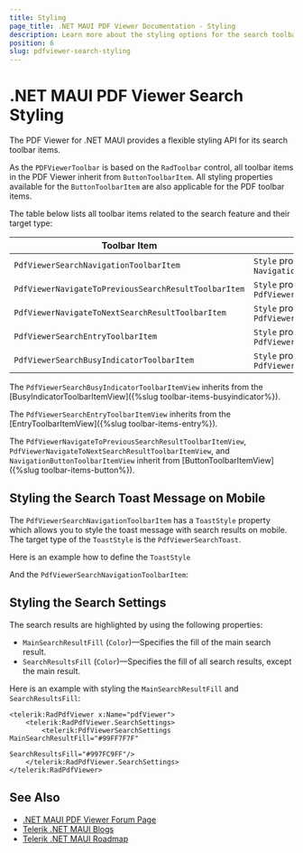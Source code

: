 ```yaml
---
title: Styling
page_title: .NET MAUI PDF Viewer Documentation - Styling
description: Learn more about the styling options for the search toolbar items.
position: 6
slug: pdfviewer-search-styling
---
```


# .NET MAUI PDF Viewer Search Styling

The PDF Viewer for .NET MAUI provides a flexible styling API for its search toolbar items. 

As the `PDFViewerToolbar` is based on the `RadToolbar` control, all toolbar items in the PDF Viewer inherit from `ButtonToolbarItem`. All styling properties available for the `ButtonToolbarItem` are also applicable for the PDF toolbar items. 

The table below lists all toolbar items related to the search feature and their target type:

| Toolbar Item | Target Type |
| ------ | ------ |
| `PdfViewerSearchNavigationToolbarItem` | `Style` property with target type `NavigationButtonToolbarItemView`  |
| `PdfViewerNavigateToPreviousSearchResultToolbarItem` | `Style` property with target type `PdfViewerNavigateToPreviousSearchResultToolbarItemView` |
| `PdfViewerNavigateToNextSearchResultToolbarItem` | `Style` property with target type `PdfViewerNavigateToNextSearchResultToolbarItemView` |
| `PdfViewerSearchEntryToolbarItem` | `Style` property with target type `PdfViewerSearchEntryToolbarItemView` |
| `PdfViewerSearchBusyIndicatorToolbarItem` | `Style` property with target type `PdfViewerSearchBusyIndicatorToolbarItemView` |

The `PdfViewerSearchBusyIndicatorToolbarItemView` inherits from the [BusyIndicatorToolbarItemView]({%slug toolbar-items-busyindicator%}).

The `PdfViewerSearchEntryToolbarItemView` inherits from the [EntryToolbarItemView]({%slug toolbar-items-entry%}).

The `PdfViewerNavigateToPreviousSearchResultToolbarItemView`, `PdfViewerNavigateToNextSearchResultToolbarItemView`, and `NavigationButtonToolbarItemView` inherit from [ButtonToolbarItemView]({%slug toolbar-items-button%}). 

## Styling the Search Toast Message on Mobile

The `PdfViewerSearchNavigationToolbarItem` has a `ToastStyle` property which allows you to style the toast message with search results on mobile. The target type of the `ToastStyle` is the `PdfViewerSearchToast`.

Here is an example how to define the `ToastStyle`

<snippet id='prfviewer-search-toast' />

And the `PdfViewerSearchNavigationToolbarItem`:

<snippet id='pdfviewer-search-toast-style' />

## Styling the Search Settings

The search results are highlighted by using the following properties:

* `MainSearchResultFill` (`Color`)&mdash;Specifies the fill of the main search result.
* `SearchResultsFill` (`Color`)&mdash;Specifies the fill of all search results, except the main result.

Here is an example with styling the `MainSearchResultFill` and `SearchResultsFill`:

```XAML
<telerik:RadPdfViewer x:Name="pdfViewer">
    <telerik:RadPdfViewer.SearchSettings>
        <telerik:PdfViewerSearchSettings MainSearchResultFill="#99FF7F7F"
                                         SearchResultsFill="#997FC9FF"/>
    </telerik:RadPdfViewer.SearchSettings>
</telerik:RadPdfViewer>
```

## See Also

- [.NET MAUI PDF Viewer Forum Page](https://www.telerik.com/forums/maui?tagId=2059)
- [Telerik .NET MAUI Blogs](https://www.telerik.com/blogs/mobile-net-maui)
- [Telerik .NET MAUI Roadmap](https://www.telerik.com/support/whats-new/maui-ui/roadmap)
